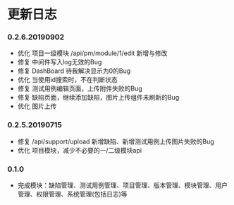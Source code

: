 # 更新日志

### 0.2.6.20190902
* 优化 项目一级模块 /api/pm/module/1/edit 新增与修改
* 修复 中间件写入log无效的Bug
* 修复 DashBoard 待我解决显示为0的Bug
* 优化 当使用id搜索时，不在判断状态
* 修复 测试用例编辑页面，上传附件失败的Bug
* 修复 缺陷页面，继续添加缺陷，图片上传组件未刷新的Bug
* 优化 图片上传

### 0.2.5.20190715
* 修复 /api/support/upload 新增缺陷、新增测试用例上传图片失败的Bug
* 优化 项目模块，减少不必要的一/二级模块api

### 0.1.0
* 完成模块：缺陷管理、测试用例管理、项目管理、版本管理、模块管理、用户管理、权限管理、系统管理(包括日志)等
